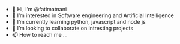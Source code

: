 - 👋 Hi, I’m @fatimatnani
- 👀 I’m interested in Software engineering and Artificial Intelligence
- 🌱 I’m currently learning python, javascript and node js
- 💞️ I’m looking to collaborate on intresting projects 
- 📫 How to reach me ...

<!---
fatimatnani/fatimatnani is a ✨ special ✨ repository because its `README.md` (this file) appears on your GitHub profile.
You can click the Preview link to take a look at your changes.
--->
